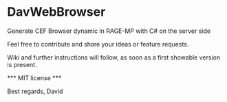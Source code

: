 # DavWebBrowser
Generate CEF Browser dynamic in RAGE-MP with C# on the server side

Feel free to contribute and share your ideas or feature requests.

Wiki and further instructions will follow, as soon as a first showable version is present.

*** MIT license ***

Best regards,
David
